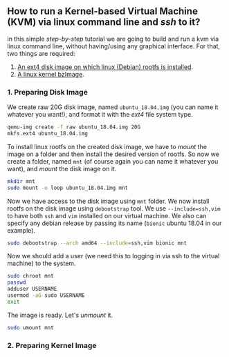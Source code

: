 ## **How to run a Kernel-based Virtual Machine (KVM) via linux command line and _ssh_ to it?** 
in this simple _step-by-step_ tutorial we are going to build and run a kvm via linux command line, without having/using any graphical interface. For that, two things are required:   
1. [An ext4 disk image on which linux (Debian) rootfs is installed](#1-preparing-disk-image).  
2. [A linux kernel bzImage](#2-preparing-kernel-image).  

### **1. Preparing Disk Image**
We create raw 20G disk image, named `ubuntu_18.04.img` (you can name it whatever you want!), and format it with the _ext4_ file system type.
```bash
qemu-img create -f raw ubuntu_18.04.img 20G     
mkfs.ext4 ubuntu_18.04.img                      
```
To install linux rootfs on the created disk image, we have to _mount_ the image on a folder and then install the desired version of rootfs. So now we create a folder, named `mnt` (of course again you can name it whatever you want), and _mount_ the disk image on it.
```bash
mkdir mnt
sudo mount -o loop ubuntu_18.04.img mnt
```
Now we have access to the disk image using `mnt` folder. We now install rootfs on the disk image using `debootstrap` tool. We use `--include=ssh,vim` to have both `ssh` and `vim` installed on our virtual machine. We also can specify any debian release by passing its name (`bionic` ubuntu 18.04 in our example).
```bash
sudo debootstrap --arch amd64 --include=ssh,vim bionic mnt
```
Now we should add a user (we need this to logging in via ssh to the virtual machine) to the system.
```bash
sudo chroot mnt
passwd
adduser USERNAME
usermod -aG sudo USERNAME
exit
```
The image is ready. Let's _unmount_ it.
```bash
sudo umount mnt
```
### **2. Preparing Kernel Image**
